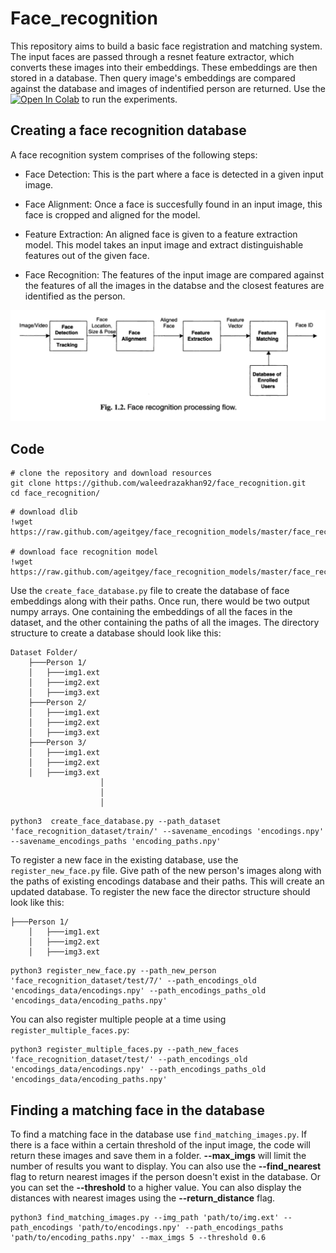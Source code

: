 # Face_recognition
This repository aims to build a basic face registration and matching system. The input faces are passed through a resnet feature extractor, which converts these images into their embeddings. These embeddings are then stored in a database. Then query image's embeddings are compared against the database and images of indentified person are returned. Use the [![Open In Colab](https://colab.research.google.com/assets/colab-badge.svg)](https://github.com/waleedrazakhan92/face_recognition/blob/main/face_recognition.ipynb) to run the experiments.

## Creating a face recognition database
A face recognition system comprises of the following steps:

* Face Detection: This is the part where a face is detected in a given input image.

* Face Alignment: Once a face is succesfully found in an input image, this face is cropped and aligned for the model.

* Feature Extraction: An aligned face is given to a feature extraction model. This model takes an input image and extract distinguishable features out of the given face.

* Face Recognition: The features of the input image are compared against the features of all the images in the databse and the closest features are identified as the person.

![](<Overview-of-the-Steps-in-a-Face-Recognition-Process.png>)

## Code 

```
# clone the repository and download resources
git clone https://github.com/waleedrazakhan92/face_recognition.git
cd face_recognition/
```

```
# download dlib
!wget https://raw.github.com/ageitgey/face_recognition_models/master/face_recognition_models/models/shape_predictor_68_face_landmarks.dat

# download face recognition model
!wget https://raw.github.com/ageitgey/face_recognition_models/master/face_recognition_models/models/dlib_face_recognition_resnet_model_v1.dat
```

Use the ```create_face_database.py``` file to create the database of face embeddings along with their paths. Once run, there would be two output numpy arrays. One containing the embeddings of all the faces in the dataset, and the other containing the paths of all the images. 
The directory structure to create a database should look like this:
```
Dataset Folder/
    ├───Person 1/
    │   ├───img1.ext
    │   ├───img2.ext
    │   ├───img3.ext
    ├───Person 2/
    │   ├───img1.ext
    │   ├───img2.ext
    │   ├───img3.ext
    ├───Person 3/
    │   ├───img1.ext
    │   ├───img2.ext
    │   ├───img3.ext
                    │
                    │
                    │
```

```
python3  create_face_database.py --path_dataset 'face_recognition_dataset/train/' --savename_encodings 'encodings.npy' --savename_encodings_paths 'encoding_paths.npy'
```
To register a new face in the existing database, use the ```register_new_face.py``` file. Give path of the new person's images along with the paths of existing encodings database and their paths. This will create an updated database.
To register the new face the director structure should look like this:
```
├───Person 1/
    │   ├───img1.ext
    │   ├───img2.ext
    │   ├───img3.ext

```

```
python3 register_new_face.py --path_new_person 'face_recognition_dataset/test/7/' --path_encodings_old 'encodings_data/encodings.npy' --path_encodings_paths_old 'encodings_data/encoding_paths.npy' 
```

You can also register multiple people at a time using ```register_multiple_faces.py```:
```
python3 register_multiple_faces.py --path_new_faces 'face_recognition_dataset/test/' --path_encodings_old 'encodings_data/encodings.npy' --path_encodings_paths_old 'encodings_data/encoding_paths.npy'
```
## Finding a matching face in the database
To find a matching face in the database use ```find_matching_images.py```. If there is a face within a certain threshold of the input image, the code will return these images and save them in a folder. **--max_imgs** will limit the number of results you want to display. You can also use the **--find_nearest** flag to return nearest images if the person doesn't exist in the database. Or you can set the **--threshold** to a higher value. You can also display the distances with nearest images using the **--return_distance** flag.
```
python3 find_matching_images.py --img_path 'path/to/img.ext' --path_encodings 'path/to/encodings.npy' --path_encodings_paths 'path/to/encoding_paths.npy' --max_imgs 5 --threshold 0.6
```
